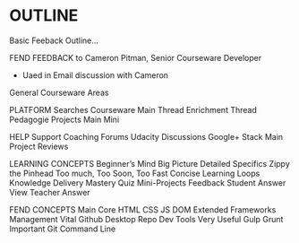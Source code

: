 # OUTLINE

Basic Feeback Outline...

FEND FEEDBACK to Cameron Pitman, Senior Courseware Developer
 - Uaed in Email discussion with Cameron

General Courseware Areas

PLATFORM
	Searches
	Courseware
		Main Thread
		Enrichment Thread
		Pedagogie
		Projects
			Main
			Mini

HELP
	Support
	Coaching
	Forums
		Udacity Discussions
		Google+
		Stack
	Main Project Reviews

LEARNING CONCEPTS
	Beginner’s Mind
		Big Picture
		Detailed Specifics
	Zippy the Pinhead
		Too much, Too Soon, Too Fast
	Concise Learning Loops
		Knowledge Delivery
		Mastery
			Quiz
			Mini-Projects
		Feedback
			Student Answer
			View Teacher Answer

FEND CONCEPTS
	Main
		Core
			HTML
			CSS
			JS
			DOM
		Extended
			Frameworks
	Management
		Vital
			Github
				Desktop
				Repo
			Dev Tools
		Very Useful
			Gulp
			Grunt
		Important
			Git
			Command Line

